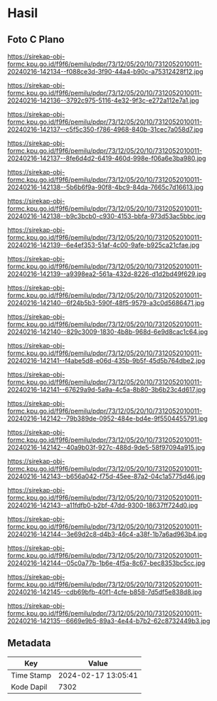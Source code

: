 # Hasil

## Foto C Plano

https://sirekap-obj-formc.kpu.go.id/f9f6/pemilu/pdpr/73/12/05/20/10/7312052010011-20240216-142134--f088ce3d-3f90-44a4-b90c-a75312428f12.jpg

https://sirekap-obj-formc.kpu.go.id/f9f6/pemilu/pdpr/73/12/05/20/10/7312052010011-20240216-142136--3792c975-5116-4e32-9f3c-e272a112e7a1.jpg

https://sirekap-obj-formc.kpu.go.id/f9f6/pemilu/pdpr/73/12/05/20/10/7312052010011-20240216-142137--c5f5c350-f786-4968-840b-31cec7a058d7.jpg

https://sirekap-obj-formc.kpu.go.id/f9f6/pemilu/pdpr/73/12/05/20/10/7312052010011-20240216-142137--8fe6d4d2-6419-460d-998e-f06a6e3ba980.jpg

https://sirekap-obj-formc.kpu.go.id/f9f6/pemilu/pdpr/73/12/05/20/10/7312052010011-20240216-142138--5b6b6f9a-90f8-4bc9-84da-7665c7d16613.jpg

https://sirekap-obj-formc.kpu.go.id/f9f6/pemilu/pdpr/73/12/05/20/10/7312052010011-20240216-142138--b9c3bcb0-c930-4153-bbfa-973d53ac5bbc.jpg

https://sirekap-obj-formc.kpu.go.id/f9f6/pemilu/pdpr/73/12/05/20/10/7312052010011-20240216-142139--6e4ef353-51af-4c00-9afe-b925ca21cfae.jpg

https://sirekap-obj-formc.kpu.go.id/f9f6/pemilu/pdpr/73/12/05/20/10/7312052010011-20240216-142139--a9398ea2-561a-432d-8226-d1d2bd49f629.jpg

https://sirekap-obj-formc.kpu.go.id/f9f6/pemilu/pdpr/73/12/05/20/10/7312052010011-20240216-142140--6f24b5b3-590f-48f5-9579-a3c0d5686471.jpg

https://sirekap-obj-formc.kpu.go.id/f9f6/pemilu/pdpr/73/12/05/20/10/7312052010011-20240216-142140--829c3009-1830-4b8b-968d-6e9d8cac1c64.jpg

https://sirekap-obj-formc.kpu.go.id/f9f6/pemilu/pdpr/73/12/05/20/10/7312052010011-20240216-142141--f4abe5d8-e06d-435b-9b5f-45d5b764dbe2.jpg

https://sirekap-obj-formc.kpu.go.id/f9f6/pemilu/pdpr/73/12/05/20/10/7312052010011-20240216-142141--67629a9d-5a9a-4c5a-8b80-3b6b23c4d617.jpg

https://sirekap-obj-formc.kpu.go.id/f9f6/pemilu/pdpr/73/12/05/20/10/7312052010011-20240216-142142--79b389de-0952-484e-bd4e-9f5504455791.jpg

https://sirekap-obj-formc.kpu.go.id/f9f6/pemilu/pdpr/73/12/05/20/10/7312052010011-20240216-142142--40a9b03f-927c-488d-9de5-58f97094a915.jpg

https://sirekap-obj-formc.kpu.go.id/f9f6/pemilu/pdpr/73/12/05/20/10/7312052010011-20240216-142143--b656a042-f75d-45ee-87a2-04c1a5775d46.jpg

https://sirekap-obj-formc.kpu.go.id/f9f6/pemilu/pdpr/73/12/05/20/10/7312052010011-20240216-142143--a11fdfb0-b2bf-47dd-9300-18637ff724d0.jpg

https://sirekap-obj-formc.kpu.go.id/f9f6/pemilu/pdpr/73/12/05/20/10/7312052010011-20240216-142144--3e69d2c8-d4b3-46c4-a38f-1b7a6ad963b4.jpg

https://sirekap-obj-formc.kpu.go.id/f9f6/pemilu/pdpr/73/12/05/20/10/7312052010011-20240216-142144--05c0a77b-1b6e-4f5a-8c67-bec8353bc5cc.jpg

https://sirekap-obj-formc.kpu.go.id/f9f6/pemilu/pdpr/73/12/05/20/10/7312052010011-20240216-142145--cdb69bfb-40f1-4cfe-b858-7d5df5e838d8.jpg

https://sirekap-obj-formc.kpu.go.id/f9f6/pemilu/pdpr/73/12/05/20/10/7312052010011-20240216-142135--6669e9b5-89a3-4e44-b7b2-62c8732449b3.jpg


## Metadata

| Key        | Value               |
| ---------- | ------------------- |
| Time Stamp | 2024-02-17 13:05:41 |
| Kode Dapil | 7302                |



